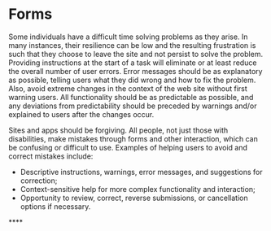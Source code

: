 # Forms

Some individuals have a difficult time solving problems as they arise. In many instances, their resilience can be low and the resulting frustration is such that they choose to leave the site and not persist to solve the problem. Providing instructions at the start of a task will eliminate or at least reduce the overall number of user errors. Error messages should be as explanatory as possible, telling users what they did wrong and how to fix the problem. Also, avoid extreme changes in the context of the web site without first warning users. All functionality should be as predictable as possible, and any deviations from predictability should be preceded by warnings and/or explained to users after the changes occur.

Sites and apps should be forgiving. All people, not just those with disabilities, make mistakes through forms and other interaction, which can be confusing or difficult to use. Examples of helping users to avoid and correct mistakes include:

* Descriptive instructions, warnings, error messages, and suggestions for correction;
* Context-sensitive help for more complex functionality and interaction;
* Opportunity to review, correct, reverse submissions, or cancellation options if necessary.

\*\*\*\*

